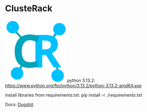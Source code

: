 # ClusteRack
![Alt text](./Assets/Images/logo.png?raw=true "Title")
python 3.13.2: https://www.python.org/ftp/python/3.13.2/python-3.13.2-amd64.exe

install libraries from requirements.txt: pip install -r ./requirements.txt

Docs: [Dogshit](https://docs.google.com/document/d/1ox-znrinl1he6Gye0IK1dexOx5WQrYIoZnrvjR9wfA4/edit?usp=sharing_eip_se_dm&ts=67b7605d)
